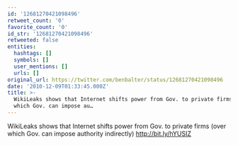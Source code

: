 ```yaml
---
id: '12681270421098496'
retweet_count: '0'
favorite_count: '0'
id_str: '12681270421098496'
retweeted: false
entities:
  hashtags: []
  symbols: []
  user_mentions: []
  urls: []
original_url: https://twitter.com/benbalter/status/12681270421098496
date: '2010-12-09T01:33:45.000Z'
title: >-
  WikiLeaks shows that Internet shifts power from Gov. to private firms (over
  which Gov. can impose au…
---
```


WikiLeaks shows that Internet shifts power from Gov. to private firms (over which Gov. can impose authority indirectly) http://bit.ly/hYUSIZ